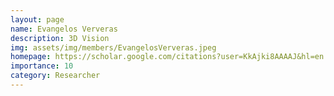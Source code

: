 ```yaml
---
layout: page
name: Evangelos Ververas
description: 3D Vision
img: assets/img/members/EvangelosVerveras.jpeg
homepage: https://scholar.google.com/citations?user=KkAjki8AAAAJ&hl=en
importance: 10
category: Researcher
---
```

